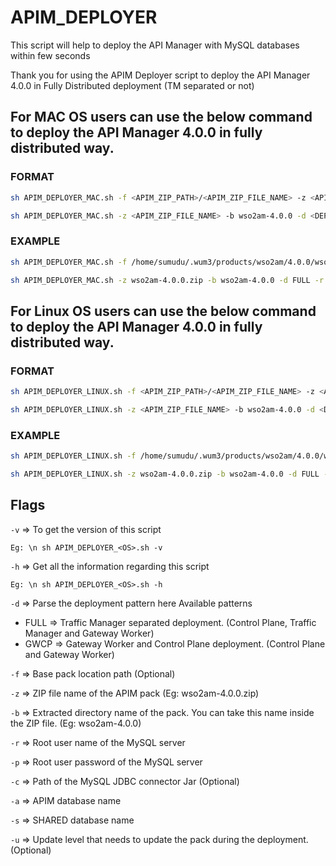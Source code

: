 # APIM_DEPLOYER
This script will help to deploy the API Manager with MySQL databases within few seconds

Thank you for using the APIM Deployer script to deploy the API Manager 4.0.0 in Fully Distributed deployment (TM separated or not)

## For MAC OS users can use the below command to deploy the API Manager 4.0.0 in fully distributed way.

### FORMAT
```bash
sh APIM_DEPLOYER_MAC.sh -f <APIM_ZIP_PATH>/<APIM_ZIP_FILE_NAME> -z <APIM_ZIP_FILE_NAME> -b wso2am-4.0.0 -d <DEPLOYMENT_PATTERN> -r <MYSQL_ROOT_USERNAME> -p <MYSQL_ROOT_PASSWORD> -c <JDBC_CONNECTOR_JAR_LOCATION>/<JDBC_CONNECTOR_JAR_NAME> -a <APIM_DATABASE_NAME> -s <SHARED_DATABASE_NAME>  -u <UPDATE_LEVEL_TO_INSTALL>
```

```bash
sh APIM_DEPLOYER_MAC.sh -z <APIM_ZIP_FILE_NAME> -b wso2am-4.0.0 -d <DEPLOYMENT_PATTERN> -r <MYSQL_ROOT_USERNAME> -p <MYSQL_ROOT_PASSWORD> -a <APIM_DATABASE_NAME> -s <SHARED_DATABASE_NAME>  -u <UPDATE_LEVEL_TO_INSTALL>
```

### EXAMPLE
```bash
sh APIM_DEPLOYER_MAC.sh -f /home/sumudu/.wum3/products/wso2am/4.0.0/wso2am-4.0.0.zip -z wso2am-4.0.0.zip -b wso2am-4.0.0 -d FULL -r root -p PASSWORD -c /home/sumudu/.wum3/products/wso2am/mysql-connector-java-8.0.27.jar -a TEST_APIM_DB -s TEST_SHARED_DB -u 91
```

```bash
sh APIM_DEPLOYER_MAC.sh -z wso2am-4.0.0.zip -b wso2am-4.0.0 -d FULL -r root -p PASSWORD -a TEST_APIM_DB -s TEST_SHARED_DB -u 91
```

## For Linux OS users can use the below command to deploy the API Manager 4.0.0 in fully distributed way.

### FORMAT
```bash
sh APIM_DEPLOYER_LINUX.sh -f <APIM_ZIP_PATH>/<APIM_ZIP_FILE_NAME> -z <APIM_ZIP_FILE_NAME> -b wso2am-4.0.0 -d <DEPLOYMENT_PATTERN> -r <MYSQL_ROOT_USERNAME> -p <MYSQL_ROOT_PASSWORD> -c <JDBC_CONNECTOR_JAR_LOCATION>/<JDBC_CONNECTOR_JAR_NAME> -a <APIM_DATABASE_NAME> -s <SHARED_DATABASE_NAME>  -u <UPDATE_LEVEL_TO_INSTALL>
```

```bash
sh APIM_DEPLOYER_LINUX.sh -z <APIM_ZIP_FILE_NAME> -b wso2am-4.0.0 -d <DEPLOYMENT_PATTERN> -r <MYSQL_ROOT_USERNAME> -p <MYSQL_ROOT_PASSWORD> -a <APIM_DATABASE_NAME> -s <SHARED_DATABASE_NAME>  -u <UPDATE_LEVEL_TO_INSTALL>
```

### EXAMPLE
```bash
sh APIM_DEPLOYER_LINUX.sh -f /home/sumudu/.wum3/products/wso2am/4.0.0/wso2am-4.0.0.zip -z wso2am-4.0.0.zip -b wso2am-4.0.0 -d FULL -r root -p PASSWORD -c /home/sumudu/.wum3/products/wso2am/mysql-connector-java-8.0.27.jar -a TEST_APIM_DB -s TEST_SHARED_DB -u 91
```

```bash
sh APIM_DEPLOYER_LINUX.sh -z wso2am-4.0.0.zip -b wso2am-4.0.0 -d FULL -r root -p PASSWORD -a TEST_APIM_DB -s TEST_SHARED_DB -u 91
```

## Flags 
`-v` => To get the version of this script

```
Eg: \n sh APIM_DEPLOYER_<OS>.sh -v
```

`-h` => Get all the information regarding this script

```
Eg: \n sh APIM_DEPLOYER_<OS>.sh -h
```

`-d` => Parse the deployment pattern here Available patterns

- FULL => Traffic Manager separated deployment. (Control Plane, Traffic Manager and Gateway Worker)
- GWCP => Gateway Worker and Control Plane deployment. (Control Plane and Gateway Worker)

`-f` => Base pack location path (Optional)

`-z` => ZIP file name of the APIM pack (Eg: wso2am-4.0.0.zip)

`-b` => Extracted directory name of the pack. You can take this name inside the ZIP file. (Eg: wso2am-4.0.0)

`-r` => Root user name of the MySQL server

`-p` => Root user password of the MySQL server

`-c` => Path of the MySQL JDBC connector Jar (Optional)

`-a` => APIM database name

`-s` => SHARED database name

`-u` => Update level that needs to update the pack during the deployment. (Optional)
